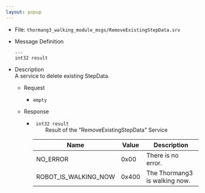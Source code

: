 ```yaml
---
layout: popup
---
```


- File: `thormang3_walking_module_msgs/RemoveExistingStepData.srv`

- Message Definition
  ```
  ---
  int32 result
  ```

- Description  
A service to delete existing StepData.

  - Request
    * `empty`

  - Response  
    * ` int32 result`  
&emsp;&emsp; Result of the "RemoveExistingStepData" Service

        | Name                       | Value | Description                                    |
        |----------------------------|-------|------------------------------------------------|
        | NO_ERROR                   | 0x00  | There is no error.                             |
        | ROBOT_IS_WALKING_NOW       | 0x400 | The Thormang3 is walking now.                  |
